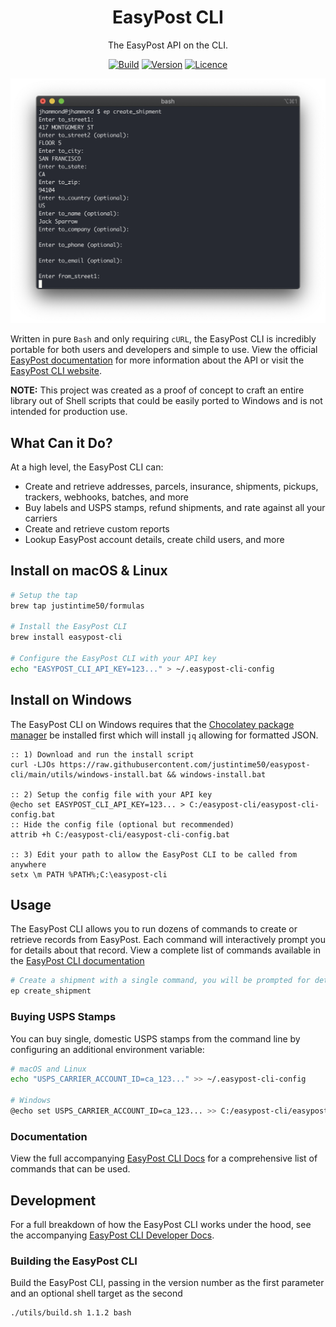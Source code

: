 <div align="center">

# EasyPost CLI

The EasyPost API on the CLI.

[![Build](https://github.com/Justintime50/easypost-cli/workflows/build/badge.svg)](https://github.com/Justintime50/easypost-cli/actions)
[![Version](https://img.shields.io/github/v/tag/justintime50/easypost-cli)](https://github.com/justintime50/easypost-cli/releases)
[![Licence](https://img.shields.io/github/license/justintime50/easypost-cli)](LICENSE)

<img src="https://raw.githubusercontent.com/justintime50/assets/main/src/easypost-cli/showcase.png" alt="Showcase">

</div>

Written in pure `Bash` and only requiring `cURL`, the EasyPost CLI is incredibly portable for both users and developers and simple to use. View the official [EasyPost documentation](https://www.easypost.com/docs/api) for more information about the API or visit the [EasyPost CLI website](https://justintime50.github.io/easypost-cli).

**NOTE:** This project was created as a proof of concept to craft an entire library out of Shell scripts that could be easily ported to Windows and is not intended for production use.

## What Can it Do?

At a high level, the EasyPost CLI can:

- Create and retrieve addresses, parcels, insurance, shipments, pickups, trackers, webhooks, batches, and more
- Buy labels and USPS stamps, refund shipments, and rate against all your carriers
- Create and retrieve custom reports
- Lookup EasyPost account details, create child users, and more

## Install on macOS & Linux

```bash
# Setup the tap
brew tap justintime50/formulas

# Install the EasyPost CLI
brew install easypost-cli

# Configure the EasyPost CLI with your API key
echo "EASYPOST_CLI_API_KEY=123..." > ~/.easypost-cli-config
```

## Install on Windows

The EasyPost CLI on Windows requires that the [Chocolatey package manager](https://chocolatey.org) be installed first which will install `jq` allowing for formatted JSON.

```batch
:: 1) Download and run the install script
curl -LJOs https://raw.githubusercontent.com/justintime50/easypost-cli/main/utils/windows-install.bat && windows-install.bat

:: 2) Setup the config file with your API key
@echo set EASYPOST_CLI_API_KEY=123... > C:/easypost-cli/easypost-cli-config.bat
:: Hide the config file (optional but recommended)
attrib +h C:/easypost-cli/easypost-cli-config.bat

:: 3) Edit your path to allow the EasyPost CLI to be called from anywhere
setx \m PATH %PATH%;C:\easypost-cli
```

## Usage

The EasyPost CLI allows you to run dozens of commands to create or retrieve records from EasyPost. Each command will interactively prompt you for details about that record. View a complete list of commands available in the [EasyPost CLI documentation](https://justintime50.github.io/easypost-cli/man.html)

```bash
# Create a shipment with a single command, you will be prompted for details
ep create_shipment
```

### Buying USPS Stamps

You can buy single, domestic USPS stamps from the command line by configuring an additional environment variable:

```bash
# macOS and Linux
echo "USPS_CARRIER_ACCOUNT_ID=ca_123..." >> ~/.easypost-cli-config

# Windows
@echo set USPS_CARRIER_ACCOUNT_ID=ca_123... >> C:/easypost-cli/easypost-cli-config.bat
```

### Documentation

View the full accompanying [EasyPost CLI Docs](/docs/man.md) for a comprehensive list of commands that can be used.

## Development

For a full breakdown of how the EasyPost CLI works under the hood, see the accompanying [EasyPost CLI Developer Docs](/docs/development.md).

### Building the EasyPost CLI

Build the EasyPost CLI, passing in the version number as the first parameter and an optional shell target as the second

```bash
./utils/build.sh 1.1.2 bash
```
